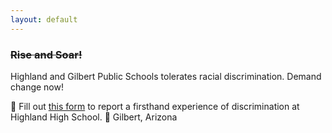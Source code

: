 ```yaml
---
layout: default
---
```

             
### <del> Rise and Soar!<del>
  Highland and Gilbert Public Schools tolerates racial discrimination. Demand change now!

📝 Fill out [this form](https://form.jotform.com/202017830237042) to report a firsthand experience of discrimination at Highland High School.
📍 Gilbert, Arizona
